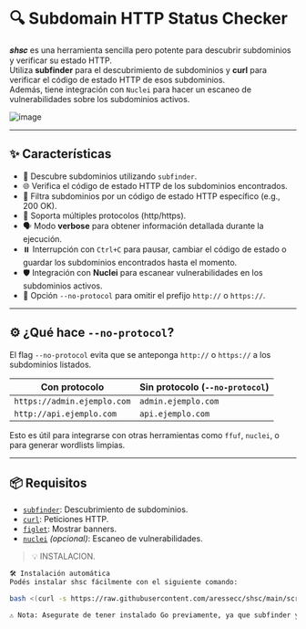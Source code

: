 # 🔍 Subdomain HTTP Status Checker

𝒔𝒉𝒔𝒄 es una herramienta sencilla pero potente para descubrir subdominios y verificar su estado HTTP.  
Utiliza **subfinder** para el descubrimiento de subdominios y **curl** para verificar el código de estado HTTP de esos subdominios.  
Además, tiene integración con `Nuclei` para hacer un escaneo de vulnerabilidades sobre los subdominios activos.

![image](https://github.com/user-attachments/assets/ff4d7597-4014-4449-87e4-e049da54da64)

---

## ✨ Características

- 🔎 Descubre subdominios utilizando `subfinder`.
- 🌐 Verifica el código de estado HTTP de los subdominios encontrados.
- 🎯 Filtra subdominios por un código de estado HTTP específico (e.g., 200 OK).
- 🔄 Soporta múltiples protocolos (http/https).
- 🗣️ Modo **verbose** para obtener información detallada durante la ejecución.
- ⏸️ Interrupción con `Ctrl+C` para pausar, cambiar el código de estado o guardar los subdominios encontrados hasta el momento.
- 🛡️ Integración con **Nuclei** para escanear vulnerabilidades en los subdominios activos.
- 🧩 Opción `--no-protocol` para omitir el prefijo `http://` o `https://`.

---

## ⚙️ ¿Qué hace `--no-protocol`?

El flag `--no-protocol` evita que se anteponga `http://` o `https://` a los subdominios listados.

| Con protocolo            | Sin protocolo (`--no-protocol`) |
|--------------------------|----------------------------------|
| `https://admin.ejemplo.com` | `admin.ejemplo.com`              |
| `http://api.ejemplo.com`   | `api.ejemplo.com`                |

Esto es útil para integrarse con otras herramientas como `ffuf`, `nuclei`, o para generar wordlists limpias.

---

## 📦 Requisitos

- [`subfinder`](https://github.com/projectdiscovery/subfinder): Descubrimiento de subdominios.
- [`curl`](https://curl.se/): Peticiones HTTP.
- [`figlet`](http://www.figlet.org/): Mostrar banners.
- [`nuclei`](https://github.com/projectdiscovery/nuclei) *(opcional)*: Escaneo de vulnerabilidades.

> 💡 INSTALACION.

```bash
🛠 Instalación automática
Podés instalar shsc fácilmente con el siguiente comando:

bash <(curl -s https://raw.githubusercontent.com/aressecc/shsc/main/script.sh)

⚠️ Nota: Asegurate de tener instalado Go previamente, ya que subfinder y nuclei se instalan con go install.


